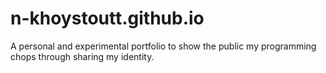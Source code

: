 # n-khoystoutt.github.io
A personal and experimental portfolio to show the public my programming chops through sharing my identity.

